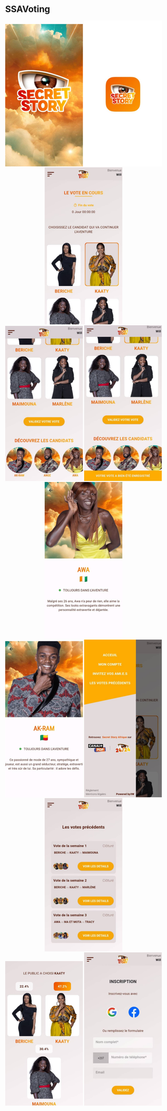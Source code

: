 

# SSAVoting


<div align='center'>
<img src="2.jpg" width="250" />
<img src="1.jpg" width="250" />
<img src="5.jpg" width="250" />

</div>

<div align='center'>
<img src="3.jpg" width="250" />
<img src="4.jpg" width="250" />
<img src="6.jpg" width="250" />

</div>

<div align='center'>
<img src="7.jpg" width="250" />
<img src="8.jpg" width="250" />
<img src="9.jpg" width="250" />

</div>

<div align='center'>
<img src="10.jpg" width="250" />
<img src="11.jpg" width="250" />
</div>





